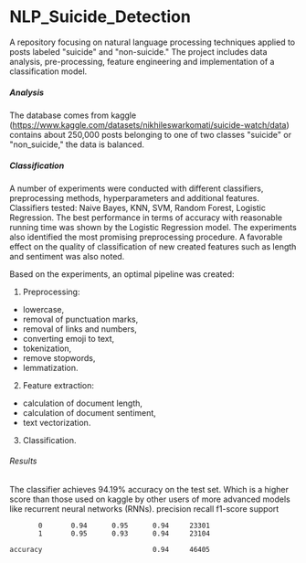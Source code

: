 # NLP_Suicide_Detection
A repository focusing on natural language processing techniques applied to posts labeled "suicide" and "non-suicide." The project includes data analysis, pre-processing, feature engineering and implementation of a classification model.

##### Analysis
The database comes from kaggle (https://www.kaggle.com/datasets/nikhileswarkomati/suicide-watch/data)  
contains about 250,000 posts belonging to one of two classes "suicide" or "non_suicide," the data is balanced.

##### Classification
A number of experiments were conducted with different classifiers, preprocessing methods, hyperparameters and additional features.  
Classifiers tested: Naive Bayes, KNN, SVM, Random Forest, Logistic Regression. The best performance in terms of accuracy with reasonable running time was shown by the Logistic Regression model. The experiments also identified the most promising preprocessing procedure. A favorable effect on the quality of classification of new created features such as length and sentiment was also noted.

Based on the experiments, an optimal pipeline was created:
1. Preprocessing:
- lowercase, 
- removal of punctuation marks, 
- removal of links and numbers, 
- converting emoji to text, 
- tokenization, 
- remove stopwords, 
- lemmatization.
2. Feature extraction: 
- calculation of document length,
- calculation of document sentiment,
- text vectorization.
3. Classification.

###### Results
The classifier achieves 94.19% accuracy on the test set. Which is a higher score than those used on kaggle by other users of more advanced models like recurrent neural networks (RNNs).
                precision   recall   f1-score  support

           0       0.94      0.95      0.94     23301
           1       0.95      0.93      0.94     23104

    accuracy                           0.94     46405

